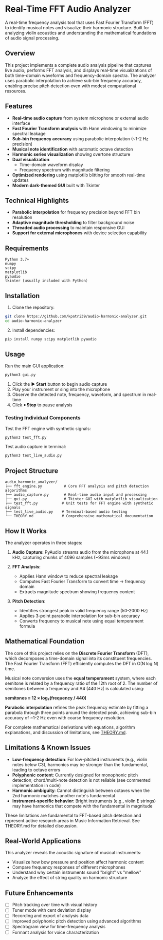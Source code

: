 # Real-Time FFT Audio Analyzer

A real-time frequency analysis tool that uses Fast Fourier Transform (FFT) to identify musical notes and visualize their harmonic structure. Built for analyzing violin acoustics and understanding the mathematical foundations of audio signal processing.

## Overview

This project implements a complete audio analysis pipeline that captures live audio, performs FFT analysis, and displays real-time visualizations of both time-domain waveforms and frequency-domain spectra. The analyzer uses parabolic interpolation to achieve sub-bin frequency accuracy, enabling precise pitch detection even with modest computational resources.

## Features

- **Real-time audio capture** from system microphone or external audio interface
- **Fast Fourier Transform analysis** with Hann windowing to minimize spectral leakage
- **Sub-bin frequency accuracy** using parabolic interpolation (~1-2 Hz precision)
- **Musical note identification** with automatic octave detection
- **Harmonic series visualization** showing overtone structure
- **Dual visualization**: 
  - Time-domain waveform display
  - Frequency spectrum with magnitude filtering
- **Optimized rendering** using matplotlib blitting for smooth real-time updates
- **Modern dark-themed GUI** built with Tkinter

## Technical Highlights

- **Parabolic interpolation** for frequency precision beyond FFT bin resolution
- **Adaptive magnitude thresholding** to filter background noise
- **Threaded audio processing** to maintain responsive GUI
- **Support for external microphones** with device selection capability

## Requirements
```
Python 3.7+
numpy
scipy
matplotlib
pyaudio
tkinter (usually included with Python)
```

## Installation

1. Clone the repository:
```bash
git clone https://github.com/kpatri39/audio-harmonic-analyzer.git
cd audio-harmonic-analyzer
```

2. Install dependencies:
```bash
pip install numpy scipy matplotlib pyaudio
```

## Usage

Run the main GUI application:
```bash
python3 gui.py
```

1. Click the **▶ Start** button to begin audio capture
2. Play your instrument or sing into the microphone
3. Observe the detected note, frequency, waveform, and spectrum in real-time
4. Click **⏸ Stop** to pause analysis

### Testing Individual Components

Test the FFT engine with synthetic signals:
```bash
python3 test_fft.py
```

Test audio capture in terminal:
```bash
python3 test_live_audio.py
```

## Project Structure
```
audio_harmonic_analyzer/
├── fft_engine.py          # Core FFT analysis and pitch detection algorithms
├── audio_capture.py       # Real-time audio input and processing
├── gui.py                 # Tkinter GUI with matplotlib visualization
├── test_fft.py           # Unit tests for FFT engine with synthetic signals
├── test_live_audio.py    # Terminal-based audio testing
└── THEORY.md             # Comprehensive mathematical documentation
```

## How It Works

The analyzer operates in three stages:

1. **Audio Capture**: PyAudio streams audio from the microphone at 44.1 kHz, capturing chunks of 4096 samples (~93ms windows)

2. **FFT Analysis**: 
   - Applies Hann window to reduce spectral leakage
   - Computes Fast Fourier Transform to convert time → frequency domain
   - Extracts magnitude spectrum showing frequency content

3. **Pitch Detection**:
   - Identifies strongest peak in valid frequency range (50-2000 Hz)
   - Applies 3-point parabolic interpolation for sub-bin accuracy
   - Converts frequency to musical note using equal temperament formula

## Mathematical Foundation

The core of this project relies on the **Discrete Fourier Transform** (DFT), which decomposes a time-domain signal into its constituent frequencies. The Fast Fourier Transform (FFT) efficiently computes the DFT in O(N log N) time.

Musical note conversion uses the **equal temperament** system, where each semitone is related by a frequency ratio of the 12th root of 2. The number of semitones between a frequency and A4 (440 Hz) is calculated using:

**semitones = 12 × log₂(frequency / 440)**

**Parabolic interpolation** refines the peak frequency estimate by fitting a parabola through three points around the detected peak, achieving sub-bin accuracy of ~1-2 Hz even with coarse frequency resolution.

For complete mathematical derivations with equations, algorithm explanations, and discussion of limitations, see [THEORY.md](THEORY.md).

## Limitations & Known Issues

- **Low-frequency detection**: For low-pitched instruments (e.g., violin notes below C3), harmonics may be stronger than the fundamental, leading to octave errors
- **Polyphonic content**: Currently designed for monophonic pitch detection; chord/multi-note detection is not reliable (see commented implementation in code)
- **Harmonic ambiguity**: Cannot distinguish between octaves when the 2nd harmonic matches another note's fundamental
- **Instrument-specific behavior**: Bright instruments (e.g., violin E strings) may have harmonics that compete with the fundamental in magnitude

These limitations are fundamental to FFT-based pitch detection and represent active research areas in Music Information Retrieval. See THEORY.md for detailed discussion.

## Real-World Applications

This analyzer reveals the acoustic signature of musical instruments:
- Visualize how bow pressure and position affect harmonic content
- Compare frequency responses of different microphones
- Understand why certain instruments sound "bright" vs "mellow"
- Analyze the effect of string quality on harmonic structure

## Future Enhancements

- [ ] Pitch tracking over time with visual history
- [ ] Tuner mode with cent deviation display
- [ ] Recording and export of analysis data
- [ ] Improved polyphonic pitch detection using advanced algorithms
- [ ] Spectrogram view for time-frequency analysis
- [ ] Formant analysis for voice characterization
